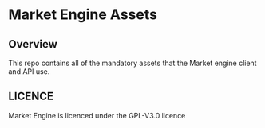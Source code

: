 # Market Engine Assets
## Overview
This repo contains all of the mandatory assets that the Market engine client and API use.

## LICENCE
Market Engine is licenced under the GPL-V3.0 licence
